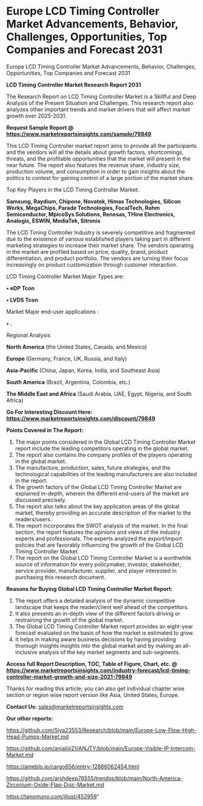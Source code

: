 # Europe LCD Timing Controller Market Advancements, Behavior, Challenges, Opportunities, Top Companies and Forecast 2031
Europe LCD Timing Controller Market Advancements, Behavior, Challenges, Opportunities, Top Companies and Forecast 2031

<strong>LCD Timing Controller Market Research Report 2031</strong>

The Research Report on LCD Timing Controller Market is a Skillful and Deep Analysis of the Present Situation and Challenges. This research report also analyzes other important trends and market drivers that will affect market growth over 2025-2031.

<strong>Request Sample Report @ <a href=https://www.marketreportsinsights.com/sample/79849>https://www.marketreportsinsights.com/sample/79849</a></strong>

This LCD Timing Controller market report aims to provide all the participants and the vendors will all the details about growth factors, shortcomings, threats, and the profitable opportunities that the market will present in the near future. The report also features the revenue share, industry size, production volume, and consumption in order to gain insights about the politics to contest for gaining control of a large portion of the market share.

Top Key Players in the LCD Timing Controller Market:

<strong>Samsung, Raydium, Chipone, Novatek, Himax Technologies, Silicon Works, MegaChips, Parade Technologies, FocalTech, Rohm Semiconductor, MpicoSys Solutions, Renesas, THine Electronics, Analogix, ESWIN, MediaTek, Sitronix</strong>

The LCD Timing Controller Industry is severely competitive and fragmented due to the existence of various established players taking part in different marketing strategies to increase their market share. The vendors operating in the market are profiled based on price, quality, brand, product differentiation, and product portfolio. The vendors are turning their focus increasingly on product customization through customer interaction.

LCD Timing Controller Market Major Types are:

<strong>• eDP Tcon

• LVDS Tcon</strong>

Market Major end-user applications :

<strong>• .</strong>

Regional Analysis

</u><strong><b>North America</b></strong> (the United States, Canada, and Mexico)

<strong><b>Europe </b></strong>(Germany, France, UK, Russia, and Italy)

<strong><b>Asia-Pacific</b></strong> (China, Japan, Korea, India, and Southeast Asia)

<strong><b>South America</b></strong> (Brazil, Argentina, Colombia, etc.)

<strong><b>The Middle East and Africa</b></strong> (Saudi Arabia, UAE, Egypt, Nigeria, and South Africa)

<strong>Go For Interesting Discount Here: <a href=https://www.marketreportsinsights.com/discount/79849>https://www.marketreportsinsights.com/discount/79849</a></strong>

<strong>Points Covered in The Report:</strong>
<ol>
  <li>The major points considered in the Global LCD Timing Controller Market report include the leading competitors operating in the global market.</li>
  <li>The report also contains the company profiles of the players operating in the global market.</li>
  <li>The manufacture, production, sales, future strategies, and the technological capabilities of the leading manufacturers are also included in the report.</li>
  <li>The growth factors of the Global LCD Timing Controller Market are explained in-depth, wherein the different end-users of the market are discussed precisely.</li>
  <li>The report also talks about the key application areas of the global market, thereby providing an accurate description of the market to the readers/users.</li>
  <li>The report incorporates the SWOT analysis of the market. In the final section, the report features the opinions and views of the industry experts and professionals. The experts analyzed the export/import policies that are favorably influencing the growth of the Global LCD Timing Controller Market.</li>
  <li>The report on the Global LCD Timing Controller Market is a worthwhile source of information for every policymaker, investor, stakeholder, service provider, manufacturer, supplier, and player interested in purchasing this research document.</li>
</ol>
<strong>Reasons for Buying Global LCD Timing Controller Market Report:</strong>

<ol>
  <li>The report offers a detailed analysis of the dynamic competitive landscape that keeps the reader/client well ahead of the competitors.</li>
  <li>It also presents an in-depth view of the different factors driving or restraining the growth of the global market.</li>
  <li>The Global LCD Timing Controller Market report provides an eight-year forecast evaluated on the basis of how the market is estimated to grow.</li>
  <li>It helps in making aware business decisions by having providing thorough insights insights into the global market and by making an all-inclusive analysis of the key market segments and sub-segments.</li>
</ol>
<strong>Access full Report Description, TOC, Table of Figure, Chart, etc. @ <a href=https://www.marketreportsinsights.com/industry-forecast/lcd-timing-controller-market-growth-and-size-2021-79849>https://www.marketreportsinsights.com/industry-forecast/lcd-timing-controller-market-growth-and-size-2021-79849</a></strong>


Thanks for reading this article; you can also get individual chapter wise section or region wise report version like Asia, United States, Europe.

<strong>Contact Us:</strong>
sales@marketreportsinsights.com

<strong>Our other reports:</strong>

<a href=https://github.com/Siya23553/Research/blob/main/Europe-Low-Flow-High-Head-Pumps-Market.md>https://github.com/Siya23553/Research/blob/main/Europe-Low-Flow-High-Head-Pumps-Market.md</a>

<a href=https://github.com/anjaliiii21/ANJTY/blob/main/Europe-Visible-IP-Intercom-Market.md>https://github.com/anjaliiii21/ANJTY/blob/main/Europe-Visible-IP-Intercom-Market.md</a>

<a href=https://ameblo.jp/cargo656/entry-12886062454.html>https://ameblo.jp/cargo656/entry-12886062454.html</a>

<a href=https://github.com/arshdeep76555/trendss/blob/main/North-America-Zirconium-Oxide-Flap-Disc-Market.md>https://github.com/arshdeep76555/trendss/blob/main/North-America-Zirconium-Oxide-Flap-Disc-Market.md</a>

<a href=https://tanomuno.com/illust/452959>https://tanomuno.com/illust/452959</a>"
